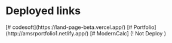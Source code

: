 <h1>Deployed links</h1>
[# codesoft](https://land-page-beta.vercel.app/)
[# Portfolio](http://amsrportfolio1.netlify.app/)
[# ModernCalc] (! Not Deploy )
